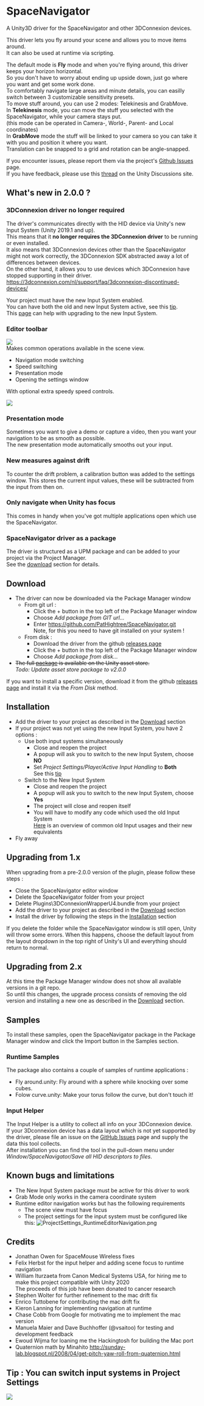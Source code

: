 # SpaceNavigator
A Unity3D driver for the SpaceNavigator and other 3DConnexion devices.

This driver lets you fly around your scene and allows you to move items around.  
It can also be used at runtime via scripting.  

The default mode is **Fly** mode and when you're flying around, this driver keeps your horizon horizontal.  
So you don't have to worry about ending up upside down, just go where you want and get some work done.  
To comfortably navigate large areas and minute details, you can easilly switch between 3 customizable sensitivity presets.  
To move stuff around, you can use 2 modes: Telekinesis and GrabMove.  
In **Telekinesis** mode, you can move the stuff you selected with the SpaceNavigator, while your camera stays put.  
(this mode can be operated in Camera-, World-, Parent- and Local coordinates)  
In **GrabMove** mode the stuff will be linked to your camera so you can take it with you and position it where you want.  
Translation can be snapped to a grid and rotation can be angle-snapped.  

If you encounter issues, please report them via the project's [Github Issues](https://github.com/PatHightree/SpaceNavigator/issues) page.  
If you have feedback, please use this [thread](https://discussions.unity.com/t/spacenavigator-driver-opensource/504914) on the Unity Discussions site.

## What's new in 2.0.0 ?
### 3DConnexion driver no longer required
The driver's communicates directly with the HID device via Unity's new Input System (Unity 2019.1 and up).   
This means that it **no longer requires the 3DConnexion driver** to be running or even installed.  
It also means that 3DConnexion devices other than the SpaceNavigator might not work correctly, the 3DConnexion SDK abstracted away a lot of differences between devices.  
On the other hand, it allows you to use devices which 3DConnexion have stopped supporting in their driver.
https://3dconnexion.com/nl/support/faq/3dconnexion-discontinued-devices/

Your project must have the new Input System enabled.  
You can have both the old and new Input System active, see this [tip](#tip_project_settings).  
This [page](https://docs.unity3d.com/Packages/com.unity.inputsystem@1.0/manual/Migration.html) can help with upgrading to the new Input System.

### Editor toolbar
![](Documentation~/Toolbar-default.png)  
Makes common operations available in the scene view.  
- Navigation mode switching  
- Speed switching
- Presentation mode  
- Opening the settings window  

With optional extra speedy speed controls.  

![](Documentation~/Toolbar-speed.png)

### Presentation mode
Sometimes you want to give a demo or capture a video, then you want your navigation to be as smooth as possible.  
The new presentation mode automatically smooths out your input.

### New measures against drift
To counter the drift problem, a calibration button was added to the settings window. This stores the current input values, these will be subtracted from the input from then on.

### Only navigate when Unity has focus
This comes in handy when you've got multiple applications open which use the SpaceNavigator.

### SpaceNavigator driver as a package
The driver is structured as a UPM package and can be added to your project via the Project Manager.  
See the [download](#download) section for details.

## <a name="download"></a>Download
- The driver can now be downloaded via the Package Manager window
  - From git url :
    - Click the + button in the top left of the Package Manager window
    - Choose *Add package from GIT url...*
    - Enter https://github.com/PatHightree/SpaceNavigator.git  
      Note, for this you need to have git installed on your system !
  - From disk :
    - Download the driver from the github [releases page](https://github.com/PatHightree/SpaceNavigator/releases)
    - Click the + button in the top left of the Package Manager window
    - Choose *Add package from disk...*
- ~~The full [package](http://u3d.as/51X) is available on the Unity asset store.~~  
  *Todo: Update asset store package to v2.0.0*  
  
If you want to install a specific version, download it from the github [releases page](https://github.com/PatHightree/SpaceNavigator/releases) and install it via the *From Disk* method.

## <a name="installation"></a>Installation
- Add the driver to your project as described in the [Download](#download) section
- If your project was not yet using the new Input System, you have 2 options :
  - Use both input systems simultaneously 
    - Close and reopen the project
    - A popup will ask you to switch to the new Input System, choose **NO**
    - Set *Project Settings/Player/Active Input Handling* to **Both**  
    See this [tip](#tip_project_settings)
  - Switch to the New Input System
    - Close and reopen the project
    - A popup will ask you to switch to the new Input System, choose **Yes**
    - The project will close and reopen itself
    - You will have to modify any code which used the old Input System  
      [Here](https://docs.unity3d.com/Packages/com.unity.inputsystem@1.0/manual/Migration.html) is an overview of common old Input usages and their new equivalents 
- Fly away

## Upgrading from 1.x
When upgrading from a pre-2.0.0 version of the plugin, please follow these steps :
- Close the SpaceNavigator editor window
- Delete the SpaceNavigator folder from your project
- Delete Plugins\3DConnexionWrapperU4.bundle from your project
- Add the driver to your project as described in the [Download](#download) section
- Install the driver by following the steps in the [Installation](#installation) section

If you delete the folder while the SpaceNavigator window is still open, Unity will throw some errors.
When this happens, choose the default layout from the layout dropdown in the top right of Unity's UI and everything should return to normal.

## Upgrading from 2.x
At this time the Package Manager window does not show all available versions in a git repo.  
So until this changes, the upgrade process consists of removing the old version and installing a new one as described in the [Download](#download) section.

## Samples
To install these samples, open the SpaceNavigator package in the Package Manager window and click the Import button in the Samples section.
### Runtime Samples
The package also contains a couple of samples of runtime applications :
- Fly around.unity: Fly around with a sphere while knocking over some cubes.
- Folow curve.unity: Make your torus follow the curve, but don't touch it!  
### Input Helper
The Input Helper is a utility to collect all info on your 3DConnexion device.  
If your 3Dconnexion device has a data layout which is not yet supported by the driver,
please file an issue on the [GitHub Issues](https://github.com/PatHightree/SpaceNavigator/issues) page and supply the data this tool collects.  
After installation you can find the tool in the pull-down menu under _Window/SpaceNavigator/Save all HID descriptors to files_.

## Known bugs and limitations
- The New Input System package must be active for this driver to work
- Grab Mode only works in the camera coordinate system  
- Runtime editor navigation works but has the following requirements 
  - The scene view must have focus
  - The project settings for the input system must be configured like this:
  ![ProjectSettings_RuntimeEditorNavigation.png](Documentation%7E/ProjectSettings_RuntimeEditorNavigation.png)

## Credits
- Jonathan Owen for SpaceMouse Wireless fixes 
- Felix Herbst for the input helper and adding scene focus to runtime navigation
- William Iturzaeta from Canon Medical Systems USA, for hiring me to make this project compatible with Unity 2020  
  The proceeds of this job have been donated to cancer research
- Stephen Wolter for further refinement to the mac drift fix 
- Enrico Tuttobene for contributing the mac drift fix
- Kieron Lanning for implementing navigation at runtime
- Chase Cobb from Google for motivating me to implement the mac version
- Manuela Maier and Dave Buchhoffer (@vsaitoo) for testing and development feedback
- Ewoud Wijma for loaning me the Hackingtosh for building the Mac port
- Quaternion math by Minahito
  http://sunday-lab.blogspot.nl/2008/04/get-pitch-yaw-roll-from-quaternion.html

## <a name="tip_project_settings"></a>Tip : You can switch input systems in Project Settings
![](Documentation~/ProjectSettings_ActiveInputHandling.png)
